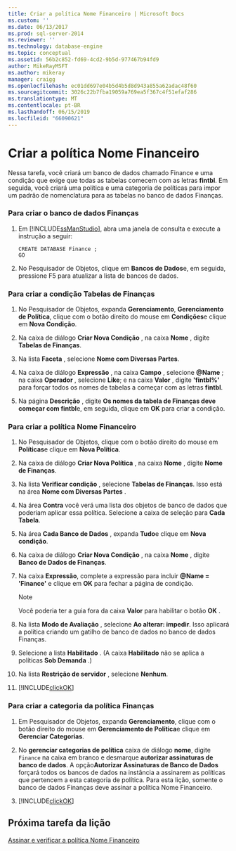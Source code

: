 ```yaml
---
title: Criar a política Nome Financeiro | Microsoft Docs
ms.custom: ''
ms.date: 06/13/2017
ms.prod: sql-server-2014
ms.reviewer: ''
ms.technology: database-engine
ms.topic: conceptual
ms.assetid: 56b2c852-fd69-4cd2-9b5d-977467b94fd9
author: MikeRayMSFT
ms.author: mikeray
manager: craigg
ms.openlocfilehash: ec01dd697e04b5d4b5d8d943a855a62adac48f60
ms.sourcegitcommit: 3026c22b7fba19059a769ea5f367c4f51efaf286
ms.translationtype: MT
ms.contentlocale: pt-BR
ms.lasthandoff: 06/15/2019
ms.locfileid: "66090621"
---
```

# <a name="create-the-finance-name-policy"></a>Criar a política Nome Financeiro
  Nessa tarefa, você criará um banco de dados chamado Finance e uma condição que exige que todas as tabelas comecem com as letras **fintbl**. Em seguida, você criará uma política e uma categoria de políticas para impor um padrão de nomenclatura para as tabelas no banco de dados Finanças.  
  
### <a name="to-create-the-finance-database"></a>Para criar o banco de dados Finanças  
  
1.  Em [!INCLUDE[ssManStudio](../../includes/ssmanstudio-md.md)], abra uma janela de consulta e execute a instrução a seguir:  
  
    ```  
    CREATE DATABASE Finance ;  
    GO  
    ```  
  
2.  No Pesquisador de Objetos, clique em **Bancos de Dados**e, em seguida, pressione F5 para atualizar a lista de bancos de dados.  
  
### <a name="to-create-the-finance-tables-condition"></a>Para criar a condição Tabelas de Finanças  
  
1.  No Pesquisador de Objetos, expanda **Gerenciamento**, **Gerenciamento de Política**, clique com o botão direito do mouse em **Condições**e clique em **Nova Condição**.  
  
2.  Na caixa de diálogo **Criar Nova Condição** , na caixa **Nome** , digite **Tabelas de Finanças**.  
  
3.  Na lista **Faceta** , selecione **Nome com Diversas Partes**.  
  
4.  Na caixa de diálogo **Expressão** , na caixa **Campo** , selecione **@Name** ; na caixa **Operador** , selecione **Like**; e na caixa **Valor** , digite **'fintbl%'** para forçar todos os nomes de tabelas a começar com as letras **fintbl**.  
  
5.  Na página **Descrição** , digite **Os nomes da tabela de Finanças deve começar com fintbl**e, em seguida, clique em **OK** para criar a condição.  
  
### <a name="to-create-the-finance-name-policy"></a>Para criar a política Nome Financeiro  
  
1.  No Pesquisador de Objetos, clique com o botão direito do mouse em **Políticas**e clique em **Nova Política**.  
  
2.  Na caixa de diálogo **Criar Nova Política** , na caixa **Nome** , digite **Nome de Finanças**.  
  
3.  Na lista **Verificar condição** , selecione **Tabelas de Finanças**. Isso está na área **Nome com Diversas Partes** .  
  
4.  Na área **Contra** você verá uma lista dos objetos de banco de dados que poderiam aplicar essa política. Selecione a caixa de seleção para **Cada Tabela**.  
  
5.  Na área **Cada Banco de Dados** , expanda **Tudo**e clique em **Nova condição**.  
  
6.  Na caixa de diálogo **Criar Nova Condição** , na caixa **Nome** , digite **Banco de Dados de Finanças**.  
  
7.  Na caixa **Expressão**, complete a expressão para incluir **@Name = 'Finance'** e clique em **OK** para fechar a página de condição.  
  
    > [!NOTE]  
    >  Você poderia ter a guia fora da caixa **Valor** para habilitar o botão **OK** .  
  
8.  Na lista **Modo de Avaliação** , selecione **Ao alterar: impedir**. Isso aplicará a política criando um gatilho de banco de dados no banco de dados Finanças.  
  
9. Selecione a lista **Habilitado** . (A caixa **Habilitado** não se aplica a políticas **Sob Demanda** .)  
  
10. Na lista **Restrição de servidor** , selecione **Nenhum**.  
  
11. [!INCLUDE[clickOK](../../includes/clickok-md.md)]  
  
### <a name="to-create-the-finance-policy-category"></a>Para criar a categoria da política Finanças  
  
1.  Em Pesquisador de Objetos, expanda **Gerenciamento**, clique com o botão direito do mouse em **Gerenciamento de Política**e clique em **Gerenciar Categorias**.  
  
2.  No **gerenciar categorias de política** caixa de diálogo **nome**, digite `Finance` na caixa em branco e desmarque **autorizar assinaturas de banco de dados**. A opção**Autorizar Assinaturas de Banco de Dados** forçará todos os bancos de dados na instância a assinarem as políticas que pertencem a esta categoria de política. Para esta lição, somente o banco de dados Finanças deve assinar a política Nome Financeiro.  
  
3.  [!INCLUDE[clickOK](../../includes/clickok-md.md)]  
  
## <a name="next-task-in-lesson"></a>Próxima tarefa da lição  
 [Assinar e verificar a política Nome Financeiro](lesson-2-2-subscribe-to-and-check-the-finance-name-policy.md)  
  
  
